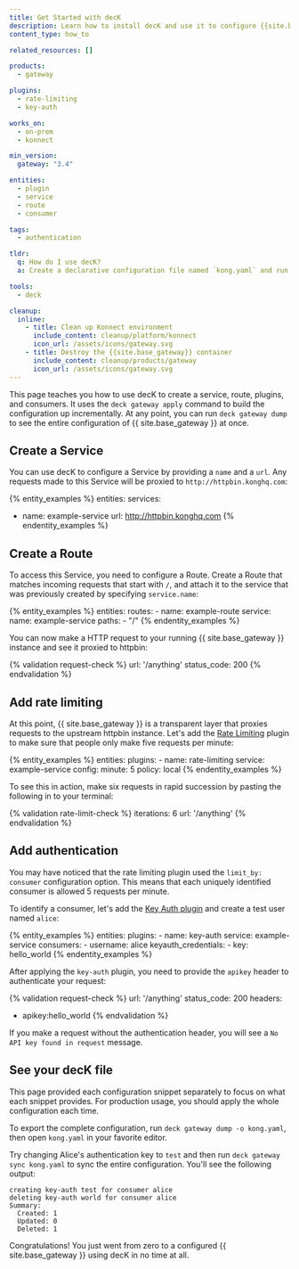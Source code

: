 ```yaml
---
title: Get Started with decK
description: Learn how to install decK and use it to configure {{site.base_gateway}}
content_type: how_to

related_resources: []

products:
  - gateway

plugins:
  - rate-limiting
  - key-auth

works_on:
  - on-prem
  - konnect

min_version:
  gateway: "3.4"

entities:
  - plugin
  - service
  - route
  - consumer

tags:
  - authentication

tldr:
  q: How do I use decK?
  a: Create a declarative configuration file named `kong.yaml` and run `deck gateway sync kong.yaml`

tools:
  - deck

cleanup:
  inline:
    - title: Clean up Konnect environment
      include_content: cleanup/platform/konnect
      icon_url: /assets/icons/gateway.svg
    - title: Destroy the {{site.base_gateway}} container
      include_content: cleanup/products/gateway
      icon_url: /assets/icons/gateway.svg
---
```


This page teaches you how to use decK to create a service, route, plugins, and consumers. It uses the `deck gateway apply` command to build the configuration up incrementally. At any point, you can run `deck gateway dump` to see the entire configuration of {{ site.base_gateway }} at once.

## Create a Service

You can use decK to configure a Service by providing a `name` and a `url`. Any requests made to this Service will be proxied to `http://httpbin.konghq.com`:

{% entity_examples %}
entities:
  services:
  - name: example-service
    url: http://httpbin.konghq.com
{% endentity_examples %}

## Create a Route

To access this Service, you need to configure a Route. Create a Route that matches incoming requests that start with `/`, and attach it to the service that was previously created by specifying `service.name`:

{% entity_examples %}
entities:
  routes:
    - name: example-route
      service:
        name: example-service
      paths:
        - "/"
{% endentity_examples %}

You can now make a HTTP request to your running {{ site.base_gateway }} instance and see it proxied to httpbin:

{% validation request-check %}
url: '/anything'
status_code: 200
{% endvalidation %}

## Add rate limiting

At this point, {{ site.base_gateway }} is a transparent layer that proxies requests to the upstream httpbin instance. Let's add the [Rate Limiting](/plugins/rate-limiting/) plugin to make sure that people only make five requests per minute:

{% entity_examples %}
entities:
  plugins:
    - name: rate-limiting
      service: example-service
      config:
        minute: 5
        policy: local
{% endentity_examples %}

To see this in action, make six requests in rapid succession by pasting the following in to your terminal:

{% validation rate-limit-check %}
iterations: 6
url: '/anything'
{% endvalidation %}

## Add authentication

You may have noticed that the rate limiting plugin used the `limit_by: consumer` configuration option. This means that each uniquely identified consumer is allowed 5 requests per minute.

To identify a consumer, let's add the [Key Auth plugin](/plugins/key-auth/) and create a test user named `alice`:

{% entity_examples %}
entities:
  plugins:
    - name: key-auth
      service: example-service
  consumers:
    - username: alice
      keyauth_credentials:
        - key: hello_world
{% endentity_examples %}

After applying the `key-auth` plugin, you need to provide the `apikey` header to authenticate your request:

{% validation request-check %}
url: '/anything'
status_code: 200
headers:
  - apikey:hello_world
{% endvalidation %}

If you make a request without the authentication header, you will see a `No API key found in request` message.

## See your decK file

This page provided each configuration snippet separately to focus on what each snippet provides. For production usage, you should apply the whole configuration each time.

To export the complete configuration, run `deck gateway dump -o kong.yaml`, then open `kong.yaml` in your favorite editor.

Try changing Alice's authentication key to `test` and then run `deck gateway sync kong.yaml` to sync the entire configuration. You'll see the following output:

```
creating key-auth test for consumer alice
deleting key-auth world for consumer alice
Summary:
  Created: 1
  Updated: 0
  Deleted: 1
```

Congratulations! You just went from zero to a configured {{ site.base_gateway }} using decK in no time at all.

